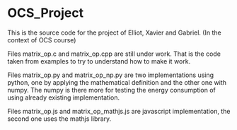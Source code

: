 # OCS_Project
This is the source code for the project of Elliot, Xavier and Gabriel. (In the context of OCS course)

Files matrix_op.c and matrix_op.cpp are still under work. That is the code taken from examples to try to understand how to make it work.

Files matrix_op.py and matrix_op_np.py are two implementations using python, one by applying the mathematical definition and the other one with numpy. The numpy is there more for testing the energy consumption of using already existing implementation.

Files matrix_op.js and matrix_op_mathjs.js are javascript implementation, the second one uses the mathjs library.
